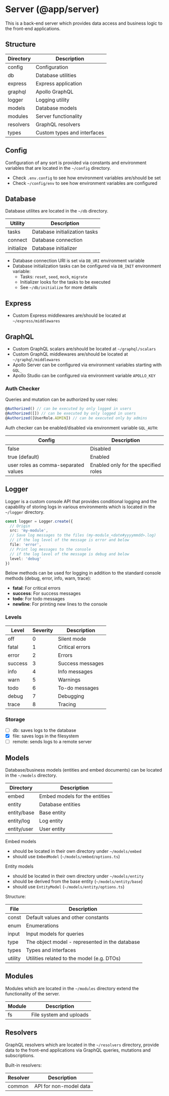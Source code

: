 # Server (@app/server)

This is a back-end server which provides data access and business logic to the front-end applications.

## Structure

| Directory | Description                 |
| --------- | --------------------------- |
| config    | Configuration               |
| db        | Database utilities          |
| express   | Express application         |
| graphql   | Apollo GraphQL              |
| logger    | Logging utility             |
| models    | Database models             |
| modules   | Server functionality        |
| resolvers | GraphQL resolvers           |
| types     | Custom types and interfaces |

## Config

Configuration of any sort is provided via constants and environment variables that are located in the `~/config` directory.

- Check `.env.config` to see how environment variables are/should be set
- Check `~/config/env` to see how environment variables are configured

## Database

Database utilites are located in the `~/db` directory.

| Utility    | Description                   |
| ---------- | ----------------------------- |
| tasks      | Database initialization tasks |
| connect    | Database connection           |
| initialize | Database initializer          |

- Database connection URI is set via `DB_URI` environment variable
- Database initialization tasks can be configured via `DB_INIT` environment variable:
  - Tasks: `reset`, `seed`, `mock`, `migrate`
  - Initializer looks for the tasks to be executed
  - See `~/db/initialize` for more details

## Express

- Custom Express middlewares are/should be located at `~/express/middlewares`

## GraphQL

- Custom GraphQL scalars are/should be located at `~/graphql/scalars`
- Custom GraphQL middlewares are/should be located at `~/graphql/middlewares`
- Apollo Server can be configured via environment variables starting with `GQL_`
- Apollo Studio can be configured via environment variable `APOLLO_KEY`

### Auth Checker

Queries and mutation can be authorized by user roles:

```ts
@Authorized() // can be executed by only logged in users
@Authorized([]) // can be executed by only logged in users
@Authorized([UserRole.ADMIN]) // can be executed only by admins
```

Auth checker can be enabled/disabled via environment variable `GQL_AUTH`:

| Config                               | Description                          |
| ------------------------------------ | ------------------------------------ |
| false                                | Disabled                             |
| true (default)                       | Enabled                              |
| user roles as comma-separated values | Enabled only for the specified roles |

## Logger

Logger is a custom console API that provides conditional logging and the capability of storing logs in various environments which is located in the `~/logger` directory.

```ts
const logger = Logger.create({
  // Origin
  src: 'my-module',
  // Save log messages to the files (my-module_<date#yyyymmdd>.log)
  // if the log level of the message is error and below
  file: 'error',
  // Print log messages to the console
  // if the log level of the message is debug and below
  level: 'debug'
})
```

Below methods can be used for logging in addition to the standard console methods (debug, error, info, warn, trace):

- **fatal**: For critical errors
- **success**: For success messages
- **todo**: For todo messages
- **newline**: For printing new lines to the console

### Levels

| Level   | Severity | Description      |
| ------- | -------- | ---------------- |
| off     | 0        | Silent mode      |
| fatal   | 1        | Critical errors  |
| error   | 2        | Errors           |
| success | 3        | Success messages |
| info    | 4        | Info messages    |
| warn    | 5        | Warnings         |
| todo    | 6        | To-do messages   |
| debug   | 7        | Debugging        |
| trace   | 8        | Tracing          |

### Storage

- [ ] db: saves logs to the database
- [x] file: saves logs in the filesystem
- [ ] remote: sends logs to a remote server

## Models

Database/business models (entities and embed documents) can be located in the `~/models` directory.

| Directory   | Description                   |
| ----------- | ----------------------------- |
| embed       | Embed models for the entities |
| entity      | Database entities             |
| entity/base | Base entity                   |
| entity/log  | Log entity                    |
| entity/user | User entity                   |

Embed models

- should be located in their own directory under `~/models/embed`
- should use `EmbedModel` (`~/models/embed/options.ts`)

Entity models

- should be located in their own directory under `~/models/entity`
- should be derived from the base entity (`~/models/entity/base`)
- should use `EntityModel` (`~/models/entity/options.ts`)

Structure:

| File    | Description                                    |
| ------- | ---------------------------------------------- |
| const   | Default values and other constants             |
| enum    | Enumerations                                   |
| input   | Input models for queries                       |
| type    | The object model - represented in the database |
| types   | Types and interfaces                           |
| utility | Utilities related to the model (e.g. DTOs)     |

## Modules

Modules which are located in the `~/modules` directory extend the functionality of the server.

| Module | Description             |
| ------ | ----------------------- |
| fs     | File system and uploads |

## Resolvers

GraphQL resolvers which are located in the `~/resolvers` directory, provide data to the front-end applications via GraphQL queries, mutations and subscriptions.

Built-in resolvers:

| Resolver | Description            |
| -------- | ---------------------- |
| common   | API for non-model data |
